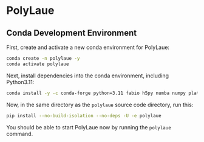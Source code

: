 # PolyLaue

## Conda Development Environment

First, create and activate a new conda environment for PolyLaue:

```bash
conda create -n polylaue -y
conda activate polylaue
```

Next, install dependencies into the conda environment, including Python3.11:

```bash
conda install -y -c conda-forge python=3.11 fabio h5py numba numpy platformdirs pyside6 pyqtgraph pillow scipy
```

Now, in the same directory as the `polylaue` source code directory, run this:

```bash
pip install --no-build-isolation --no-deps -U -e polylaue
```

You should be able to start PolyLaue now by running the `polylaue` command.
